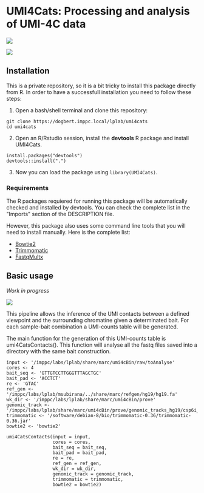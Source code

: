 # UMI4Cats: Processing and analysis of UMI-4C data 

![](https://bitbucket.org/pasquali-lab/umi4cats/raw/3a89ae18a33eee5d8cbf497a7c6a31e7f98a2d63/man/figures/logo.png)

![](https://media.giphy.com/media/JIX9t2j0ZTN9S/giphy-downsized.gif)

## Installation
This is a private repository, so it is a bit tricky to install this package directly 
from R. In order to have a successfull installation you need to follow these steps:

1. Open a bash/shell terminal and clone this repository:
```
git clone https://dogbert.imppc.local/lplab/umi4cats
cd umi4cats
```

2. Open an R/Rstudio session, install the __devtools__ R package and install UMI4Cats.
```
install.packages("devtools")
devtools::install(".")
```

3. Now you can load the package using `library(UMI4Cats)`. 

### Requirements
The R packages requiered for running this package will be automatically checked and installed by devtools. You can check the complete list
in the "Imports" section of the DESCRIPTION file.

However, this package also uses some command line tools that you will need to install manually. Here is the complete list:

- [Bowtie2](http://bowtie-bio.sourceforge.net/bowtie2/index.shtml)
- [Trimmomatic](http://www.usadellab.org/cms/?page=trimmomatic)
- [FastqMultx](https://github.com/ExpressionAnalysis/ea-utils/blob/wiki/FastqMultx.md)

## Basic usage

_Work in progress_

![](https://media.giphy.com/media/SU27oG4wJy6Oc/giphy-tumblr.gif)

This pipeline allows the inference of the UMI contacts between a defined viewpoint and the surrounding chromatine given a determinated bait. For each sample-bait combination a UMI-counts table will be generated. 

The main function for the generation of this UMI-counts table is umi4CatsContacts(). This function will analyse all the fastq files saved into a directory with the same bait construction. 

```
input <- '/imppc/labs/lplab/share/marc/umi4cBin/raw/toAnalyse'
cores <- 4
bait_seq <- 'GTTGTCCTTGGGTTTAGCTGC'
bait_pad <- 'ACCTCT'
re <- 'GTAC'
ref_gen <- '/imppc/labs/lplab/msubirana/../share/marc/refgen/hg19/hg19.fa'
wk_dir <- '/imppc/labs/lplab/share/marc/umi4cBin/prove'
genomic_track <- '/imppc/labs/lplab/share/marc/umi4cBin/prove/genomic_tracks_hg19/csp6i_genomicTrack'
trimmomatic <- '/software/debian-8/bio/trimmomatic-0.36/trimmomatic-0.36.jar'
bowtie2 <- 'bowtie2'

umi4CatsContacts(input = input,
                 cores = cores,
                 bait_seq = bait_seq,
                 bait_pad = bait_pad,
                 re = re,
                 ref_gen = ref_gen,
                 wk_dir = wk_dir,
                 genomic_track = genomic_track,
                 trimmomatic = trimmomatic,
                 bowtie2 = bowtie2)
```
